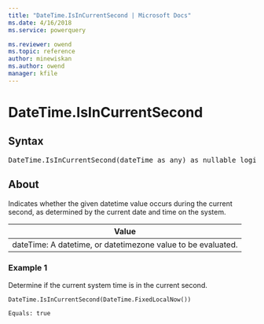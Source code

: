 ```yaml
---
title: "DateTime.IsInCurrentSecond | Microsoft Docs"
ms.date: 4/16/2018
ms.service: powerquery

ms.reviewer: owend
ms.topic: reference
author: minewiskan
ms.author: owend
manager: kfile
---
```

# DateTime.IsInCurrentSecond

## Syntax

<pre>
DateTime.IsInCurrentSecond(dateTime as any) as nullable logical  
</pre>
  
## About  
Indicates whether the given datetime value occurs during the current second, as determined by the current date and time on the system.  
  
|Value|  
|---------|  
|dateTime: A datetime, or datetimezone value to be evaluated.|  
  
### Example 1  
Determine if the current system time is in the current second.  
  
```powerquery-m 
DateTime.IsInCurrentSecond(DateTime.FixedLocalNow())  
```  
  
```powerquery-m
Equals: true  
```  
